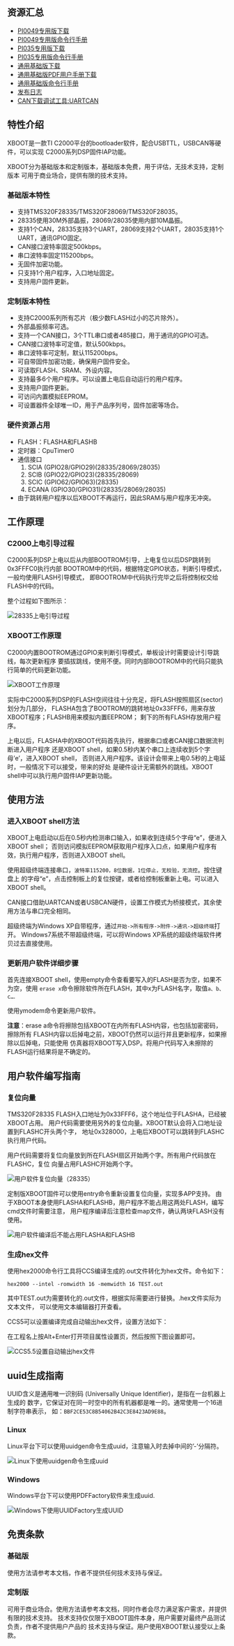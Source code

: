 
## 资源汇总

- [PI0049专用版下载](FW/PI0049/XBOOT_v19.6.20_PI0049.hex)
- [PI0049专用版命令行手册](DOC/XBOOT_PI0049_CmdRef.md)
- [PI035专用版下载](FW/PI035/XBOOT_v19.6.13_PI035.hex)
- [PI035专用版命令行手册](DOC/XBOOT_PI035_CmdRef.md)
- [通用基础版下载](FW/BASIC)
- [通用基础版PDF用户手册下载](DOC/XBOOT_28335用户手册v16.8.12.pdf)
- [通用基础版命令行手册](DOC/XBOOT_CmdRef.md)
- [发布日志](FW/ReleaseNotes.md)
- [CAN下载调试工具:UARTCAN](https://github.com/xjtuecho/UARTCAN)

## 特性介绍

XBOOT是一款TI C2000平台的bootloader软件，配合USBTTL，USBCAN等硬件，可以实现
C2000系列DSP固件IAP功能。

XBOOT分为基础版本和定制版本，基础版本免费，用于评估，无技术支持，定制版本
可用于商业场合，提供有限的技术支持。

### 基础版本特性

- 支持TMS320F28335/TMS320F28069/TMS320F28035。
- 28335使用30M外部晶振，28069/28035使用内部10M晶振。
- 支持1个CAN，28335支持3个UART，28069支持2个UART，28035支持1个UART，通讯GPIO固定。
- CAN接口波特率固定500kbps。
- 串口波特率固定115200bps。
- 无固件加密功能。
- 只支持1个用户程序，入口地址固定。
- 支持用户固件更新。

### 定制版本特性

- 支持C2000系列所有芯片（极少数FLASH过小的芯片除外）。
- 外部晶振频率可选。
- 支持一个CAN接口，3个TTL串口或者485接口，用于通讯的GPIO可选。
- CAN接口波特率可定值，默认500kbps。
- 串口波特率可定制，默认115200bps。
- 可自带固件加密功能，确保用户固件安全。
- 可读取FLASH、SRAM、外设内容。
- 支持最多6个用户程序。可以设置上电后自动运行的用户程序。
- 支持用户固件更新。
- 可访问内置模拟EEPROM。
- 可设置器件全球唯一ID，用于产品序列号，固件加密等场合。

### 硬件资源占用

- FLASH：FLASHA和FLASHB
- 定时器：CpuTimer0
- 通信接口
  1. SCIA (GPIO28/GPIO29)(28335/28069/28035)
  2. SCIB (GPIO22/GPIO23)(28335/28069)
  3. SCIC (GPIO62/GPIO63)(28335)
  4. ECANA (GPIO30/GPIO31)(28335/28069/28035)
- 由于跳转用户程序以后XBOOT不再运行，因此SRAM与用户程序无冲突。

## 工作原理

### C2000上电引导过程

C2000系列DSP上电以后从内部BOOTROM引导，上电复位以后DSP跳转到0x3FFFC0执行内部
BOOTROM中的代码，根据特定GPIO状态，判断引导模式，一般均使用FLASH引导模式，
即BOOTROM中代码执行完毕之后将控制权交给FLASH中的代码。

整个过程如下图所示：
 
![28335上电引导过程](PIC/image1.png "28335上电引导过程")

### XBOOT工作原理

C2000内置BOOTROM通过GPIO来判断引导模式，单板设计时需要设计引导跳线，每次更新程序
要插拔跳线，使用不便。同时内部BOOTROM中的代码只能执行简单的代码更新功能。
 
![XBOOT工作原理](PIC/image2.png "XBOOT工作原理")

实际中C2000系列DSP的FLASH空间往往十分充足，将FLASH按照扇区(sector)划分为几部分，
FLASHA包含了BOOTROM的跳转地址0x33FFF6，用来存放XBOOT程序；FLASHB用来模拟内置EEPROM；
剩下的所有FLASH存放用户程序。

上电以后，FLASHA中的XBOOT代码首先执行，根据串口或者CAN接口数据流判断进入用户程序
还是XBOOT shell，如果0.5秒内某个串口上连续收到5个字母’e’，进入XBOOT shell，
否则进入用户程序。该设计会带来上电0.5秒的上电延时，一般情况下可以接受，带来的好处
是硬件设计无需额外的跳线。XBOOT shell中可以执行用户固件IAP更新功能。

## 使用方法

### 进入XBOOT shell方法

XBOOT上电启动以后在0.5秒内检测串口输入，如果收到连续5个字母“e”，便进入XBOOT shell；
否则访问模拟EEPROM获取用户程序入口点，如果用户程序有效，执行用户程序，否则进入XBOOT shell。

使用超级终端连接串口，`波特率115200，8位数据，1位停止，无校验，无流控`。按住键盘上
的字母“e”，点击控制板上的复位按键，或者给控制板重新上电。可以进入XBOOT shell。

CAN接口借助UARTCAN或者USBCAN硬件，设置工作模式为桥接模式，其余使用方法与串口完全相同。

超级终端为Windows XP自带程序，通过`开始->所有程序->附件->通讯->超级终端`打开。
Windows7系统不带超级终端，可以将Windows XP系统的超级终端软件拷贝过去直接使用。

### 更新用户软件详细步骤

首先连接XBOOT shell，使用empty命令查看要写入的FLASH是否为空，如果不为空，使用
`erase x`命令擦除软件所在FLASH，其中x为FLASH名字，取值`a、b、c…`.

使用ymodem命令更新用户软件。

**注意**：erase a命令将擦除包括XBOOT在内所有FLASH内容，也包括加密密码，擦除所有
FLASH内容以后掉电之前，XBOOT仍然可以运行并且更新程序，如果擦除以后掉电，只能使用
仿真器将XBOOT写入DSP。将用户代码写入未擦除的FLASH运行结果将是不确定的。

## 用户软件编写指南

### 复位向量

TMS320F28335 FLASH入口地址为0x33FFF6，这个地址位于FLASHA，已经被XBOOT占用。
用户代码需要使用另外的复位向量。XBOOT默认会将入口地址设置到FLASHC开头两个字，
地址0x328000，上电后XBOOT可以跳转到FLASHC执行用户代码。

用户代码需要将复位向量放到所在FLASH扇区开始两个字。所有用户代码放在FLASHC，复位
向量占用FLASHC开始两个字。
 
![用户软件复位向量（28335）](PIC/image14.png "用户软件复位向量（28335）")

定制版XBOOT固件可以使用entry命令重新设置复位向量，实现多APP支持。
由于XBOOT本身使用FLASHA和FLASHB，用户程序不能占用这两处FLASH，编写cmd文件时需要注意，
用户程序编译后注意检查map文件，确认两块FLASH没有使用。
 
![用户软件编译后不能占用FLASHA和FLASHB](PIC/image15.png "用户软件编译后不能占用FLASHA和FLASHB")

### 生成hex文件

使用hex2000命令行工具将CCS编译生成的.out文件转化为hex文件。命令如下：

```
hex2000 --intel -romwidth 16 -memwidth 16 TEST.out
```

其中TEST.out为需要转化的.out文件，根据实际需要进行替换。.hex文件实际为文本文件，
可以使用文本编辑器打开查看。

CCS5可以设置编译完成自动输出hex文件，设置方法如下：

在工程名上按Alt+Enter打开项目属性设置页，然后按照下图设置即可。
 
![CCS5.5设置自动输出hex文件](PIC/image16.png "CCS5.5设置自动输出hex文件")

## uuid生成指南

UUID含义是通用唯一识别码 (Universally Unique Identifier)，是指在一台机器上生成的
数字，它保证对在同一时空中的所有机器都是唯一的。通常使用一个16进制字符串表示，
如：`BBF2CE53C8B54062B42C3E8423AD9E88`。

### Linux

Linux平台下可以使用uuidgen命令生成uuid，注意输入时去掉中间的’-’分隔符。
 
![Linux下使用uuidgen命令生成uuid](PIC/image17.png "Linux下使用uuidgen命令生成uuid")

### Windows

Windows平台下可以使用PDFFactory软件来生成uuid.
 
![Windows下使用UUIDFactory生成UUID](PIC/image18.png "Windows下使用UUIDFactory生成UUID")

## 免责条款

### 基础版

使用方法请参考本文档，作者不提供任何技术支持与保证。

### 定制版

可用于商业场合。使用方法请参考本文档，同时作者会尽力满足客户需求，并提供有限的技术支持。
技术支持仅仅限于XBOOT固件本身，用户需要对最终产品测试负责，作者不提供用户产品的
技术支持与保证。用户使用XBOOT默认接受以上条款。
